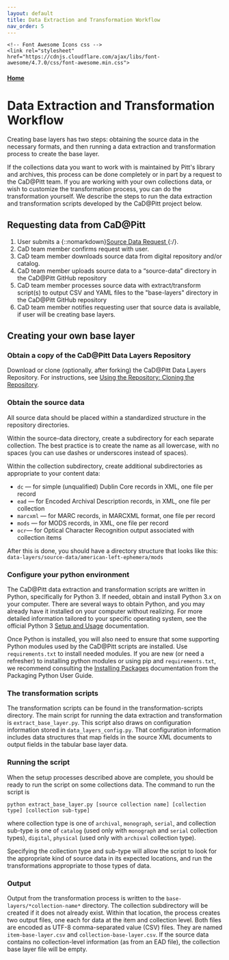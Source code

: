 ```yaml
---
layout: default
title: Data Extraction and Transformation Workflow
nav_order: 5
---
```


<html lang="en">
  <head>
    <meta charset="utf-8">

    <!-- Font Awesome Icons css -->
    <link rel="stylesheet" href="https://cdnjs.cloudflare.com/ajax/libs/font-awesome/4.7.0/css/font-awesome.min.css">

  </head>
</html>

#### [Home](http://cadatpitt.github.io)
# Data Extraction and Transformation Workflow

Creating base layers has two steps: obtaining the source data in the necessary formats, and then running a data extraction and transformation process to create the base layer.

If the collections data you want to work with is maintained by Pitt's library and archives, this process can be done completely or in part by a request to the CaD@Pitt team. If you are working with your own collections data, or wish to customize the transformation process, you can do the transformation yourself. We describe the steps to run the data extraction and transformation scripts developed by the CaD@Pitt project below.

## Requesting data from CaD@Pitt
1. User submits a {::nomarkdown}<a href="https://forms.gle/BgF3vsBHpXCCdNve7" target="_blank">Source Data Request <font size="-1"><i class="fa fa-external-link"></i></font></a>{:/}.
1. CaD team member confirms request with user.
1. CaD team member downloads source data from digital repository and/or catalog.
1. CaD team member uploads source data to a “source-data” directory in the CaD@Pitt GitHub repository
1. CaD team member processes source data with extract/transform script(s) to output CSV and YAML files to the "base-layers" directory in the CaD@Pitt GitHub repository
1. CaD team member notifies requesting user that source data is available, if user will be creating base layers.

## Creating your own base layer
### **Obtain a copy of the CaD@Pitt Data Layers Repository**
Download or clone (optionally, after forking) the CaD@Pitt Data Layers Repository. For instructions, see [Using the Repository: Cloning the Repository](03-using-the-repository.html#download-or-clone-the-repository).

### **Obtain the source data**
All source data should be placed within a standardized structure in the repository directories.

Within the source-data directory, create a subdirectory for each separate collection. The best practice is to create the name as all lowercase, with no spaces (you can use dashes or underscores instead of spaces).

Within the collection subdirectory, create additional subdirectories as appropriate to your content data:
- `dc` — for simple (unqualified) Dublin Core records in XML, one file per record
- `ead` — for Encoded Archival Description records, in XML, one file per collection
- `marcxml` — for MARC records, in MARCXML format, one file per record
- `mods` — for MODS records, in XML, one file per record
- `ocr`— for Optical Character Recognition output associated with collection items

After this is done, you should have a directory structure that looks like this:
`data-layers/source-data/american-left-ephemera/mods`

### **Configure your python environment**
The CaD@Pitt data extraction and transformation scripts are written in Python, specifically for Python 3. If needed, obtain and install Python 3.x on your computer. There are several ways to obtain Python, and you may already have it installed on your computer without realizing. For more detailed information tailored to your specific operating system, see the official Python 3 [Setup and Usage](https://docs.python.org/3/using/index.html) documentation.

Once Python is installed, you will also need to ensure that some supporting Python modules used by the CaD@Pitt scripts are installed. Use `requirements.txt` to install needed modules. If you are new (or need a refresher) to installing python modules or using pip and `requirements.txt`, we recommend consulting the [Installing Packages](https://packaging.python.org/tutorials/installing-packages/) documentation from the Packaging Python User Guide.

### **The transformation scripts**
The transformation scripts can be found in the transformation-scripts directory. The main script for running the data extraction and transformation is `extract_base_layer.py`. This script also draws on configuration information stored in `data_layers_config.py`. That configuration information includes data structures that map fields in the source XML documents to output fields in the tabular base layer data.

### **Running the script**
When the setup processes described above are complete, you should be ready to run the script on some collections data. The command to run the script is

`python extract_base_layer.py [source collection name] [collection type] [collection sub-type]`

where collection type is one of `archival`, `monograph`, `serial`, and collection sub-type is one of `catalog` (used only with `monograph` and `serial` collection types), `digital`, `physical` (used only with `archival` collection type).

Specifying the collection type and sub-type will allow the script to look for the appropriate kind of source data in its expected locations, and run the transformations appropriate to those types of data.

### **Output**
Output from the transformation process is written to the `base-layers/*collection-name*` directory. The collection subdirectory will be created if it does not already exist. Within that location, the process creates two output files, one each for data at the item and collection level. Both files are encoded as UTF-8 comma-separated value (CSV) files. They are named `item-base-layer.csv` and `collection-base-layer.csv`. If the source data contains no collection-level information (as from an EAD file), the collection base layer file will be empty.
